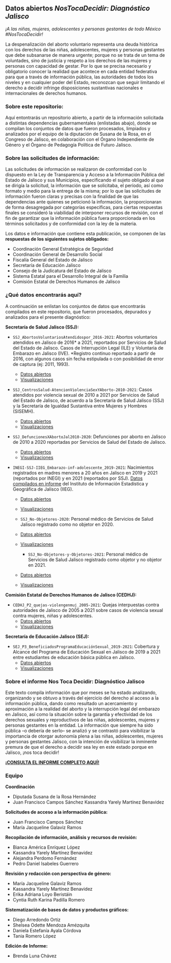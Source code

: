 ## Datos abiertos *NosTocaDecidir: Diagnóstico Jalisco*

*¡A las niñas, mujeres, adolescentes y personas gestantes de todo México #NosTocaDecidir!*

La despenalización del aborto voluntario representa una deuda histórica con los derechos de las niñas, adolescentes, mujeres y personas gestantes que debe subsanarse de manera urgente; porque no se trata de un tema de voluntades, sino de justicia y respeto a los derechos de las mujeres y personas con capacidad de gestar. Por lo que se precisa necesario y obligatorio conocer la realidad que acontece en cada entidad federativa para que a través de información pública, las autoridades de todos los niveles y en cualquier poder del Estado, reconozcan que seguir limitando el derecho a decidir infringe disposiciones sustantivas nacionales e internacionales de derechos humanos.

### Sobre este repositorio: 
Aquí entontrarás un repositorio abierto, a partir de la información solicitada a distintas dependencias gubernamentales (enlistadas abajo), donde se compilan los conjuntos de datos que fueron procesados, limpiados y analizados por el equipo de la diputación de Susana de la Rosa, en el Congreso de Jalisco, en colaboración con el Órgano Independiente de Género y el Órgano de Pedagogía Política de Futuro Jalisco.

### Sobre las solicitudes de información:
Las solicitudes de información se realizaron de conformidad con lo dispuesto en la Ley de Transparencia y Acceso a la Información Pública del Estado de Jalisco y sus Municipios, especificando el sujeto obligado al que se dirigía la solicitud, la información que se solicitaba, el período, así como formato y medio para la entrega de la misma; por lo que las solicitudes de información fueron claras y precisas con la finalidad de que las dependencias ante quienes se peticionó la información, la proporcionaran de forma desagregada por categorías específicas, para ciertas respuestas finales se consideró la viabilidad de interponer recursos de revisión, con el fin de garantizar que la información pública fuera proporcionada en los términos solicitados y de conformidad con la ley de la materia.

Los datos e información que contiene esta publicación, se componen de las **respuestas de los siguientes sujetos obligados:** 
- Coordinación General Estratégica de Seguridad
- Coordinación General de Desarrollo Social
- Fiscalía General del Estado de Jalisco
- Secretaría de Educación Jalisco
- Consejo de la Judicatura del Estado de Jalisco
- Sistema Estatal para el Desarrollo Integral de la Familia
- Comisión Estatal de Derechos Humanos de Jalisco

###  ¿Qué datos encontrarás aquí?
A continuación se enlistan los conjuntos de datos que encontrarás compilados en este repositorio, que fueron procesados, depurados y analizados para el presente diagnóstico:

 **Secretaría de Salud Jalisco (SSJ):**
 - `SSJ_AbortosVoluntariosAtendidospor_2016-2021`: 
Abortos voluntarios atendidos en Jalisco de 2016* a 2021, reportados por Servicios de Salud del Estado de Jalisco. Casos de Interrupción Legal (ILE) y Voluntaria de Embarazo en Jalisco (IVE).
*Registro continuo reportado a partir de 2016, con algunos casos sin fecha estipulada o con posibilidad de error de captura (ej: 2011, 1993).
	- [Datos abiertos](https://github.com/Futuro-Jalisco/datos-nostocadecidir/blob/main/datos/SSJ_AbortosVoluntariosAtendidospor_2016-2021_06.csv)
	- [Visualizaciones](https://public.tableau.com/views/SSJ_AbortosVoluntariosAtendidospor_02/SSJ_AbortosVoluntariosAtendidospor_02?:language=en-US&:display_count=n&:origin=viz_share_link) 

 - `SSJ_CentrosSalud-AtencionViolenciaSexYAborto-2010-2021`: Casos atendidos por violencia sexual de 2010 a 2021 por Servicios de Salud del Estado de Jalisco, de acuerdo a la Secretaría de Salud Jalisco (SSJ) y la Secretaría de Igualdad Sustantiva entre Mujeres y Hombres (SISEMH).
	- [Datos abiertos](https://github.com/Futuro-Jalisco/datos-nostocadecidir/blob/main/datos/SSJ_CentrosSalud-AtencionViolenciaSexYAborto-2010-2021_10.xlsx)
	- [Visualizaciones](https://public.tableau.com/views/SSJ_CentrosSalud-AtencionViolenciaSexYAborto2010-2021_02/CentrosSalud-AtencinViolenciaSexYAborto2010-2021_02-seleccion?:language=en-US&:display_count=n&:origin=viz_share_link)

 - `SSJ_DefuncionesXAbortoJal2010-2020`:
Defunciones por aborto en Jalisco de 2010 a 2020 reportadas por Servicios de Salud del Estado de Jalisco.
	- [Datos abiertos](https://github.com/Futuro-Jalisco/datos-nostocadecidir/blob/main/datos/SSJ_DefuncionesXAbortoJal2010-2020_01.csv)
	- [Visualizaciones](https://public.tableau.com/views/Salud_DefuncionesXAbortoJal2010-2020_01/Salud_DefuncionesXAbortoJal2010-2020_01?:language=en-US&:display_count=n&:origin=viz_share_link) 

 - `INEGI-SSJ-IIEG_Embarazo-inf-adolescente_2019-2021`:
Nacimientos registrados en madres menores a 20 años en Jalisco en 2019 y 2021 (reportados por INEGI) y en 2021 (reportados por SSJ). [Datos compilados en informe](https://iieg.gob.mx/ns/wp-content/uploads/2022/02/EmbarazoAdolescenteJalisco2010-2021.pdf) del Instituto de Información Estadística y Geográfica de Jalisco (IIEG).
	- [Datos abiertos](https://github.com/Futuro-Jalisco/datos-nostocadecidir/blob/main/datos/INEGI-SSJ-IIEG_Embarazo-inf-adolescente_2019-2021.csv)
	- [Visualizaciones](https://public.tableau.com/views/IIEG_Embarazo-inf-adolescente-menores20_2019-2021_01/Dashboard1?:language=en-US&:display_count=n&:origin=viz_share_link)

	 - `SSJ_No-Objetores-2020`:
Personal médico de Servicios de Salud Jalisco registrado como no objetor en 2020.
	- [Datos abiertos](https://github.com/Futuro-Jalisco/datos-nostocadecidir/blob/main/datos/SSJ_No-Objetores-2020.csv)
	- [Visualizaciones](https://public.tableau.com/views/Igualdad_NoObjetoresConciencia2020/IgualdadSalud_NoObjetoresConciencia2020?:language=en-US&:display_count=n&:origin=viz_share_link) 

		 - `SSJ_No-Objetores-y-Objetores-2021`:
Personal médico de Servicios de Salud Jalisco registrado como objetor y no objetor en 2021.
	- [Datos abiertos](https://github.com/Futuro-Jalisco/datos-nostocadecidir/blob/main/datos/SSJ_No-Objetores-y-Objetores-2021.csv)
	- [Visualizaciones](https://public.tableau.com/views/Igualdad_ObjetoresConciencia2021_01/Igualdad_ObjetoresConciencia2021?:language=en-US&:display_count=n&:origin=viz_share_link) 


 **Comisión Estatal de Derechos Humanos de Jalisco (CEDHJ):**
 - `CEDHJ_P2_quejas-violengenmuj_2005-2021`: 
Quejas interpuestas contra autoridades de Jalisco de 2005 a 2021 sobre casos de violencia sexual contra mujeres, niñas y adolescentes.
	- [Datos abiertos](https://github.com/Futuro-Jalisco/datos-nostocadecidir/blob/main/datos/CEDHJ_P2_quejas-violengenmuj_2005-2021_02.csv)
	- [Visualizaciones](https://public.tableau.com/views/CEDHJ_P2_quejas-violengenmuj_2005-2021_01/CEDHJ_P2_quejas-violengenmuj_2005-2021_01?:language=en-US&:display_count=n&:origin=viz_share_link) 

 **Secretaría de Educación Jalisco (SEJ):**
 - `SEJ_P3_BeneficiadosProgramaEducaciónSexual_2019-2021`: 
Cobertura y Alcance del Programa de Educación Sexual en Jalisco de 2019 a 2021 entre estudiantes de educación básica pública en Jalisco.
	- [Datos abiertos](https://github.com/Futuro-Jalisco/datos-nostocadecidir/blob/main/datos/SEJ_P3_BeneficiadosProgramaEducaci%C3%B3nSexual_2019-2021_02.csv)
	- [Visualizaciones](https://public.tableau.com/views/SEP_P3_BeneficiadosProgramaEducacinSexual/SEP_P3_BeneficiadosProgramaEducacinSexual_01?:language=en-US&:display_count=n&:origin=viz_share_link)

### Sobre el informe Nos Toca Decidir: Diagnóstico Jalisco 
Este texto compila información que por meses se ha estado analizando, organizando y se obtuvo a través del ejercicio del derecho al acceso a la información pública, dando como resultado un acercamiento y aproximación a la realidad del aborto y la interrupción legal del embarazo en Jalisco, así como la situación sobre la garantía y efectividad de los derechos sexuales y reproductivos de las niñas, adolescentes, mujeres y personas gestantes en la entidad. La información que siempre ha sido pública –o debería de serlo– se analizó y se contrastó para visibilizar la importancia de otorgar autonomía plena a las niñas, adolescentes, mujeres y personas gestantes Jalisco, con la intención de visibilizar la inminente premura de que el derecho a decidir sea ley en este estado porque en Jalisco, ¡nos toca decidir!

[**¡CONSULTA EL INFORME COMPLETO AQUÍ!**](https://susanadelarosa.mx/encuentronacionalderechoadecidir-copy)
  

### Equipo
**Coordinación**
- Diputada Susana de la Rosa Hernández
- Juan Francisco Campos Sánchez Kassandra Yarely Martínez Benavidez

**Solicitudes de acceso a la información pública:**
- Juan Francisco Campos Sánchez
- María Jacqueline Galaviz Ramos  

**Recopilación de información, análisis y recursos de revisión:**
- Bianca América Enríquez López
- Kassandra Yarely Martínez Benavidez
- Alejandra Perdomo Fernández
- Pedro Daniel Isabeles Guerrero

**Revisión y redacción con perspectiva de género:**
- María Jacqueline Galaviz Ramos
- Kassandra Yarely Martínez Benavidez
- Erika Adriana Loyo Beristáin
- Cyntia Ruth Karina Padilla Romero

**Sistematización de bases de datos y productos gráficos:**
- Diego Arredondo Ortiz
- Shelsea Odette Mendoza Amézquita
- Daniela Estefanía Ayala Córdova
- Tania Romero López  

**Edición de Informe:**
- Brenda Luna Chávez